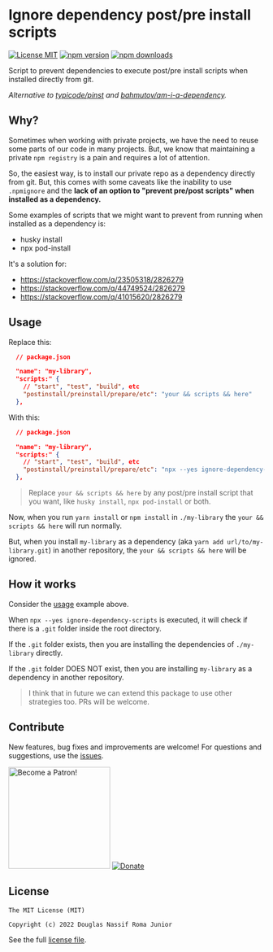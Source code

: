 # Ignore dependency post/pre install scripts

[![License MIT](https://img.shields.io/badge/licence-MIT-blue.svg)](https://github.com/douglasjunior/ignore-dependency-scripts/blob/master/LICENSE)
[![npm version](https://img.shields.io/npm/v/ignore-dependency-scripts.svg)](https://www.npmjs.com/package/ignore-dependency-scripts)
[![npm downloads](https://img.shields.io/npm/dt/ignore-dependency-scripts.svg)](#usage)

Script to prevent dependencies to execute post/pre install scripts when installed directly from git.

*Alternative to [typicode/pinst](https://github.com/typicode/pinst) and [bahmutov/am-i-a-dependency](https://github.com/bahmutov/am-i-a-dependency).*

## Why?

Sometimes when working with private projects, we have the need to reuse some parts of our code in many projects. But, we know that maintaining a private `npm registry` is a pain and requires a lot of attention.

So, the easiest way, is to install our private repo as a dependency directly from git. But, this comes with some caveats like the inability to use `.npmignore` and the **lack of an option to "prevent pre/post scripts" when installed as a dependency.**

Some examples of scripts that we might want to prevent from running when installed as a dependency is:

- husky install
- npx pod-install

It's a solution for:

- https://stackoverflow.com/q/23505318/2826279
- https://stackoverflow.com/q/44749524/2826279
- https://stackoverflow.com/q/41015620/2826279

## Usage

Replace this:

```json
  // package.json

  "name": "my-library",
  "scripts:" { 
    // "start", "test", "build", etc
    "postinstall/preinstall/prepare/etc": "your && scripts && here"
  },
```

With this:

```json
  // package.json

  "name": "my-library",
  "scripts:" { 
    // "start", "test", "build", etc
    "postinstall/preinstall/prepare/etc": "npx --yes ignore-dependency-scripts \"your && scripts && here\""
  },
```

> Replace `your && scripts && here` by any post/pre install script that you want, like `husky install`, `npx pod-install` or both.

Now, when you run `yarn install` or `npm install` in `./my-library` the `your && scripts && here` will run normally. 

But, when you install `my-library` as a dependency (aka `yarn add url/to/my-library.git`) in another repository, the `your && scripts && here` will be ignored.

## How it works

Consider the [usage](#usage) example above.

When `npx --yes ignore-dependency-scripts` is executed, it will check if there is a `.git` folder inside the root directory.

If the `.git` folder exists, then you are installing the dependencies of `./my-library` directly.

If the `.git` folder DOES NOT exist, then you are installing `my-library` as a dependency in another repository.

> I think that in future we can extend this package to use other strategies too. PRs will be welcome.

## Contribute

New features, bug fixes and improvements are welcome! For questions and suggestions, use the [issues](https://github.com/douglasjunior/ignore-dependency-scripts/issues).

<a href="https://www.patreon.com/douglasjunior"><img src="http://i.imgur.com/xEO164Z.png" alt="Become a Patron!" width="200" /></a>
[![Donate](https://www.paypalobjects.com/en_US/i/btn/btn_donateCC_LG.gif)](https://www.paypal.com/cgi-bin/webscr?cmd=_s-xclick&hosted_button_id=E32BUP77SVBA2)

## License

```
The MIT License (MIT)

Copyright (c) 2022 Douglas Nassif Roma Junior
```

See the full [license file](https://github.com/douglasjunior/ignore-dependency-scripts/blob/master/LICENSE).
